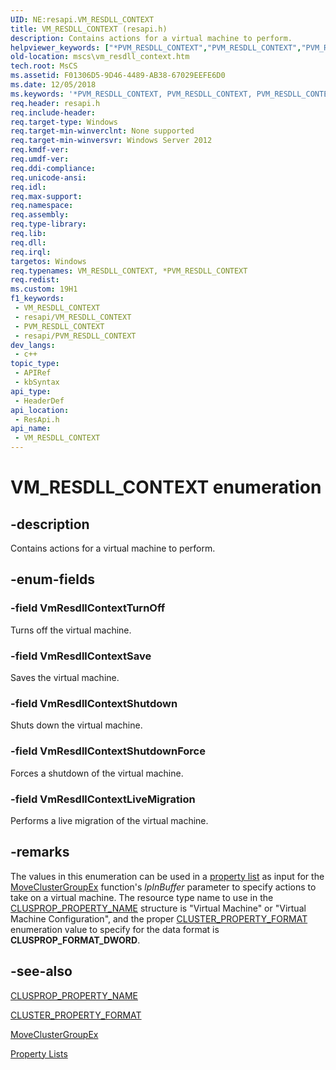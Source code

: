 ```yaml
---
UID: NE:resapi.VM_RESDLL_CONTEXT
title: VM_RESDLL_CONTEXT (resapi.h)
description: Contains actions for a virtual machine to perform.
helpviewer_keywords: ["*PVM_RESDLL_CONTEXT","PVM_RESDLL_CONTEXT","PVM_RESDLL_CONTEXT enumeration pointer [Failover Cluster]","VM_RESDLL_CONTEXT","VM_RESDLL_CONTEXT enumeration [Failover Cluster]","VmResdllContextLiveMigration","VmResdllContextSave","VmResdllContextShutdown","VmResdllContextShutdownForce","VmResdllContextTurnOff","mscs.vm_resdll_context","resapi/PVM_RESDLL_CONTEXT","resapi/VM_RESDLL_CONTEXT","resapi/VmResdllContextLiveMigration","resapi/VmResdllContextSave","resapi/VmResdllContextShutdown","resapi/VmResdllContextShutdownForce","resapi/VmResdllContextTurnOff"]
old-location: mscs\vm_resdll_context.htm
tech.root: MsCS
ms.assetid: F01306D5-9D46-4489-AB38-67029EEFE6D0
ms.date: 12/05/2018
ms.keywords: '*PVM_RESDLL_CONTEXT, PVM_RESDLL_CONTEXT, PVM_RESDLL_CONTEXT enumeration pointer [Failover Cluster], VM_RESDLL_CONTEXT, VM_RESDLL_CONTEXT enumeration [Failover Cluster], VmResdllContextLiveMigration, VmResdllContextSave, VmResdllContextShutdown, VmResdllContextShutdownForce, VmResdllContextTurnOff, mscs.vm_resdll_context, resapi/PVM_RESDLL_CONTEXT, resapi/VM_RESDLL_CONTEXT, resapi/VmResdllContextLiveMigration, resapi/VmResdllContextSave, resapi/VmResdllContextShutdown, resapi/VmResdllContextShutdownForce, resapi/VmResdllContextTurnOff'
req.header: resapi.h
req.include-header: 
req.target-type: Windows
req.target-min-winverclnt: None supported
req.target-min-winversvr: Windows Server 2012
req.kmdf-ver: 
req.umdf-ver: 
req.ddi-compliance: 
req.unicode-ansi: 
req.idl: 
req.max-support: 
req.namespace: 
req.assembly: 
req.type-library: 
req.lib: 
req.dll: 
req.irql: 
targetos: Windows
req.typenames: VM_RESDLL_CONTEXT, *PVM_RESDLL_CONTEXT
req.redist: 
ms.custom: 19H1
f1_keywords:
 - VM_RESDLL_CONTEXT
 - resapi/VM_RESDLL_CONTEXT
 - PVM_RESDLL_CONTEXT
 - resapi/PVM_RESDLL_CONTEXT
dev_langs:
 - c++
topic_type:
 - APIRef
 - kbSyntax
api_type:
 - HeaderDef
api_location:
 - ResApi.h
api_name:
 - VM_RESDLL_CONTEXT
---
```


# VM_RESDLL_CONTEXT enumeration


## -description

Contains actions for a virtual machine to perform.

## -enum-fields

### -field VmResdllContextTurnOff

Turns off the virtual machine.

### -field VmResdllContextSave

Saves the virtual machine.

### -field VmResdllContextShutdown

Shuts down the virtual machine.

### -field VmResdllContextShutdownForce

Forces a shutdown of the virtual machine.

### -field VmResdllContextLiveMigration

Performs a live migration of the virtual machine.

## -remarks

The values in this enumeration can be used in a 
    <a href="/previous-versions/windows/desktop/mscs/property-lists">property list</a> as input for the 
    <a href="/previous-versions/windows/desktop/api/clusapi/nf-clusapi-moveclustergroupex">MoveClusterGroupEx</a> function's 
    <i>lpInBuffer</i> parameter to specify actions to take on a virtual machine. The resource type 
    name to use in the <a href="/previous-versions/windows/desktop/legacy/aa368382(v=vs.85)">CLUSPROP_PROPERTY_NAME</a> 
    structure is "Virtual Machine" or "Virtual Machine Configuration", and the 
    proper <a href="/previous-versions/windows/desktop/api/clusapi/ne-clusapi-cluster_property_format">CLUSTER_PROPERTY_FORMAT</a> enumeration value to 
    specify for the data format is <b>CLUSPROP_FORMAT_DWORD</b>.

## -see-also

<a href="/previous-versions/windows/desktop/legacy/aa368382(v=vs.85)">CLUSPROP_PROPERTY_NAME</a>



<a href="/previous-versions/windows/desktop/api/clusapi/ne-clusapi-cluster_property_format">CLUSTER_PROPERTY_FORMAT</a>



<a href="/previous-versions/windows/desktop/api/clusapi/nf-clusapi-moveclustergroupex">MoveClusterGroupEx</a>



<a href="/previous-versions/windows/desktop/mscs/property-lists">Property Lists</a>